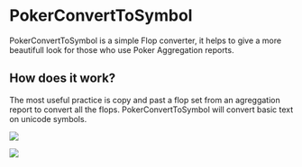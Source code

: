 # PokerConvertToSymbol

PokerConvertToSymbol is a simple Flop converter, it helps to give a more beautifull look for those who use Poker Aggregation reports.

## How does it work?
The most useful practice is copy and past a flop set from an agreggation report to convert all the flops.
PokerConvertToSymbol will convert basic text on unicode symbols.


![](https://media.giphy.com/media/XzjlIgHIgDJ3b1ab5R/giphy.gif)

![](https://media.giphy.com/media/hogQhyXdUSvVOhWI6s/giphy.gif)
